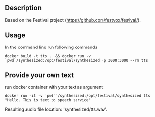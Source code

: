 ## Description
Based on the Festival project (https://github.com/festvox/festival/).

## Usage
In the command line run following commands
```
docker build -t tts .  && docker run -v `pwd`/synthesized:/opt/festival/synthesized -p 3000:3000 --rm tts
```

## Provide your own text
run docker container with your text as argument:
```
docker run -it -v `pwd``/synthesized:/opt/festival/synthesized tts "Hello. This is text to speech service"
```
Resulting audio file location: 'synthesized/tts.wav'.
